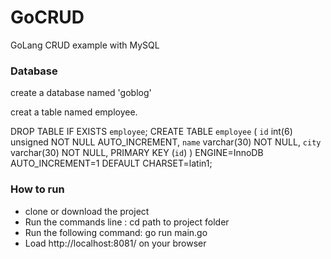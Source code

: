 # GoCRUD
GoLang CRUD example with MySQL

### Database
create a database named 'goblog'

creat a table named employee.

DROP TABLE IF EXISTS `employee`;
CREATE TABLE `employee` (
  `id` int(6) unsigned NOT NULL AUTO_INCREMENT,
  `name` varchar(30) NOT NULL,
  `city` varchar(30) NOT NULL,
  PRIMARY KEY (`id`)
) ENGINE=InnoDB AUTO_INCREMENT=1 DEFAULT CHARSET=latin1;

### How to run

- clone or download the project
- Run the commands line :
    cd path to project folder
- Run the following command: go run main.go
- Load http://localhost:8081/ on your browser
